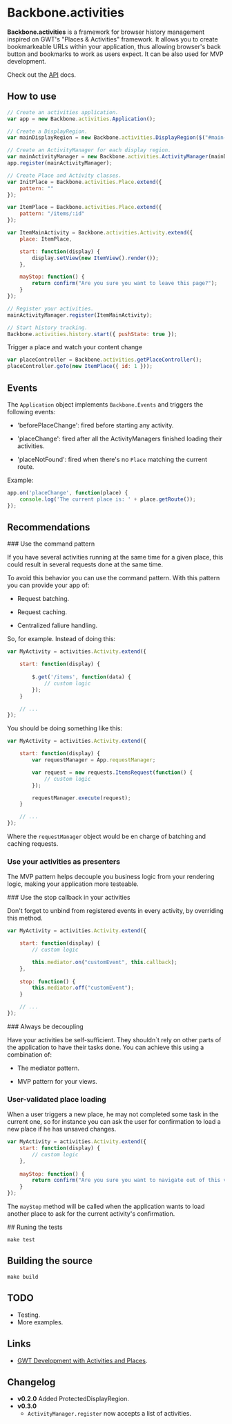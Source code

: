 Backbone.activities
===================

**Backbone.activities** is a framework for browser history management inspired
on GWT's "Places & Activities" framework. It allows you to create bookmarkeable URLs
within your application, thus allowing browser's back button and bookmarks to 
work as users expect. It can be also used for MVP development.

Check out the [API](https://github.com/ignacioola/backbone.activities/wiki)
docs.

## How to use

```javascript
// Create an activities application.
var app = new Backbone.activities.Application();

// Create a DisplayRegion.
var mainDisplayRegion = new Backbone.activities.DisplayRegion($("#main-region"));

// Create an ActivityManager for each display region.
var mainActivityManager = new Backbone.activities.ActivityManager(mainDisplayRegion);
app.register(mainActivityManager);

// Create Place and Activity classes.
var InitPlace = Backbone.activities.Place.extend({
    pattern: ""
});

var ItemPlace = Backbone.activities.Place.extend({
    pattern: "/items/:id"
});

var ItemMainActivity = Backbone.activities.Activity.extend({
    place: ItemPlace,

    start: function(display) { 
        display.setView(new ItemView().render());
    },

    mayStop: function() {
        return confirm("Are you sure you want to leave this page?");
    }
});

// Register your activities.
mainActivityManager.register(ItemMainActivity);

// Start history tracking.
Backbone.activities.history.start({ pushState: true });
```

Trigger a place and watch your content change

```javascript
var placeController = Backbone.activities.getPlaceController();
placeController.goTo(new ItemPlace({ id: 1 }));
```

## Events

The `Application` object implements `Backbone.Events` and triggers the following events:

* 'beforePlaceChange': fired before starting any activity.

* 'placeChange': fired after all the ActivityManagers finished loading their activities.

* 'placeNotFound': fired when there's no `Place` matching the current route.

Example: 

```javascript
app.on('placeChange', function(place) {
    console.log('The current place is: ' + place.getRoute());
});
```

## Recommendations

### Use the command pattern

If you have several activities running at the same time for a given place, this
could result in several requests done at the same time.

To avoid this behavior you can use the command pattern. With this
pattern you can provide your app of:

* Request batching.

* Request caching.

* Centralized faliure handling.

So, for example. Instead of doing this:

```javascript
var MyActivity = activities.Activity.extend({

    start: function(display) {
        
        $.get('/items', function(data) {
            // custom logic
        });
    }

    // ...
});
```

You should be doing something like this:

```javascript
var MyActivity = activities.Activity.extend({

    start: function(display) {
        var requestManager = App.requestManager;

        var request = new requests.ItemsRequest(function() {
            // custom logic
        });

        requestManager.execute(request);
    }

    // ...
});
```

Where the `requestManager` object would be en charge of batching and caching
requests.

### Use your activities as presenters

The MVP pattern helps decouple you business logic from your rendering logic,
making your application more testeable.


### Use the stop callback in your activities

Don't forget to unbind from registered events in every activity, by overriding
this method.

```javascript
var MyActivity = activities.Activity.extend({

    start: function(display) {
        // custom logic

        this.mediator.on("customEvent", this.callback);
    },
    
    stop: function() {
        this.mediator.off("customEvent");
    }

    // ...
});
```

### Always be decoupling

Have your activities be self-sufficient. They shouldn`t rely on other parts of 
the application to have their tasks done. You can achieve this using a 
combination of:

* The mediator pattern.

* MVP pattern for your views.

### User-validated place loading

When a user triggers a new place, he may not completed some task in the current
one, so for instance you can ask the user for confirmation to load a new
place if he has unsaved changes.

```javascript
var MyActivity = activities.Activity.extend({
    start: function(display) {
        // custom logic
    },
    
    mayStop: function() {
        return confirm("Are you sure you want to navigate out of this view?");
    }
});
```

The `mayStop` method will be called when the application wants to load another place
to ask for the current activity's confirmation.

## Runing the tests

```
make test
```

## Building the source

```
make build
```

## TODO

* Testing.
* More examples.

## Links

* [GWT Development with Activities and Places](https://developers.google.com/web-toolkit/doc/latest/DevGuideMvpActivitiesAndPlaces).

## Changelog

* **v0.2.0** Added ProtectedDisplayRegion.
* **v0.3.0**
    * `ActivityManager.register` now accepts a list of activities.
